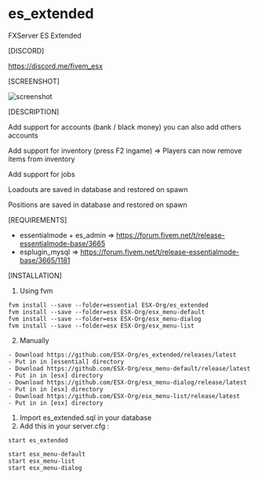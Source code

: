 # es_extended
FXServer ES Extended

[DISCORD]

https://discord.me/fivem_esx

[SCREENSHOT]

![screenshot](http://i.imgur.com/aPFdJl3.jpg)

[DESCRIPTION]

Add support for accounts (bank / black money) you can also add others accounts

Add support for inventory (press F2 ingame) => Players can now remove items from inventory

Add support for jobs

Loadouts are saved in database and restored on spawn

Positions are saved in database and restored on spawn

[REQUIREMENTS]

- essentialmode + es_admin => https://forum.fivem.net/t/release-essentialmode-base/3665
- esplugin_mysql => https://forum.fivem.net/t/release-essentialmode-base/3665/1181

[INSTALLATION]

1) Using fvm
```
fvm install --save --folder=essential ESX-Org/es_extended
fvm install --save --folder=esx ESX-Org/esx_menu-default
fvm install --save --folder=esx ESX-Org/esx_menu-dialog
fvm install --save --folder=esx ESX-Org/esx_menu-list

```

2) Manually
```
- Download https://github.com/ESX-Org/es_extended/releases/latest
- Put in in [essential] directory
- Download https://github.com/ESX-Org/esx_menu-default/release/latest
- Put in in [esx] directory
- Download https://github.com/ESX-Org/esx_menu-dialog/release/latest
- Put in in [esx] directory
- Download https://github.com/ESX-Org/esx_menu-list/release/latest
- Put in in [esx] directory
```

1) Import es_extended.sql in your database
2) Add this in your server.cfg :

```
start es_extended

start esx_menu-default
start esx_menu-list
start esx_menu-dialog
```

